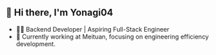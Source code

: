 ## 👋 Hi there, I'm Yonagi04
+ 👨‍💻 Backend Developer | Aspiring Full-Stack Engineer
+ 💼 Currently working at Meituan, focusing on engineering efficiency development.
